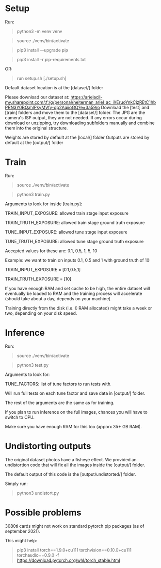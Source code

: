 # Setup

Run:

> python3 -m venv venv

> source ./venv/bin/activate

> pip3 install --upgrade pip

> pip3 install -r pip-requirements.txt

OR:

> run setup.sh [./setup.sh]


Default dataset location is at the [dataset/] folder

Please download our dataset at: https://arielacil-my.sharepoint.com/:f:/g/personal/neiterman_ariel_ac_il/EruoYnkCjzREtC1hbPRN3Y0BQahIPkyMVfy-dp2AqiioGQ?e=3a59ro
Download the [test] and [train] folders and move them to the [dataset/] folder.
The JPG are the camera's ISP output, they are not needed.
If any errors occur during download or unzipping, try downloading subfolders manually and combine them into the original structure.

Weights are stored by default at the [local/] folder
Outputs are stored by default at the [output/] folder

# Train

Run:

> source ./venv/bin/activate

> python3 train.py

Arguments to look for inside [train.py]:

TRAIN_INPUT_EXPOSURE: allowed train stage input exposure

TRAIN_TRUTH_EXPOSURE: allowed train stage ground truth exposure

TUNE_INPUT_EXPOSURE: allowed tune stage input exposure

TUNE_TRUTH_EXPOSURE: allowed tune stage ground truth exposure

Accepted values for these are: 0.1, 0.5, 1, 5, 10

Example: we want to train on inputs 0.1, 0.5 and 1 with ground truth of 10

TRAIN_INPUT_EXPOSURE = [0.1,0.5,1]

TRAIN_TRUTH_EXPOSURE = [10]

If you have enough RAM and set cache to be high, the entire dataset will eventually be loaded to RAM and the training process will accelerate (should take about a day, depends on your machine).

Training directly from the disk (i.e. 0 RAM allocated) might take a week or two, depending on your disk speed.


# Inference

Run:

> source ./venv/bin/activate

> python3 test.py

Arguments to look for:

TUNE_FACTORS: list of tune factors to run tests with. 

Will run full tests on each tune factor and save data in [output/] folder.

The rest of the arguments are the same as for training.

If you plan to run inference on the full images, chances you will have to switch to CPU.

Make sure you have enough RAM for this too (apporx 35+ GB RAM).

# Undistorting outputs

The original dataset photos have a fisheye effect.
We provided an undistortion code that will fix all the images inside the [output/] folder.

The default output of this code is the [output/undistorted/] folder.

Simply run:

> python3 undistort.py



# Possible problems

3080ti cards might not work on standard pytorch pip packages (as of september 2021).

This might help:

> pip3 install torch==1.9.0+cu111 torchvision==0.10.0+cu111 torchaudio==0.9.0 -f https://download.pytorch.org/whl/torch_stable.html